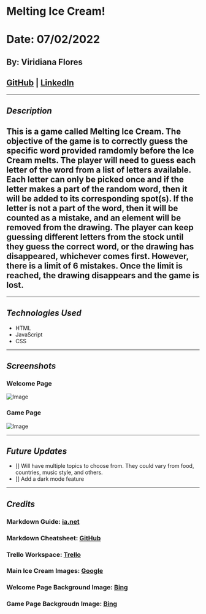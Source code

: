 # Melting Ice Cream!
# Date: 07/02/2022
## By: Viridiana Flores
## [GitHub](https://github.com/ViryF) | [LinkedIn](htps://www.linkedin.com/in/viridianaflores)
***
## ***Description***
## This is a game called Melting Ice Cream. The objective of the game is to correctly guess the specific word provided ramdomly before the Ice Cream melts. The player will need to guess each letter of the word from a list of letters available. Each letter can only be picked once and if the letter makes a part of the random word, then it will be added to its corresponding spot(s). If the letter is not a part of the word, then it will be counted as a mistake, and an element will be removed from the drawing. The player can keep guessing different letters from the stock until they guess the correct word, or the drawing has disappeared, whichever comes first. However, there is a limit of 6 mistakes. Once the limit is reached, the drawing disappears and the game is lost. 

***

## ***Technologies Used***
* HTML
* JavaScript
* CSS


***
## ***Screenshots*** 
### **Welcome Page**
![Image](https://discord.com/75fafc3e-4d06-442d-81cf-32bbc4c67b9d)
### **Game Page**
![Image](https://files.slack.com/files-pri/T0351JZQ0-F03NU29LTAN/image.png)
***
## ***Future Updates***
- [] Will have multiple topics to choose from. They could vary from food, countries, music style, and others.
- [] Add a dark mode feature
***
## ***Credits***
### Markdown Guide: [ia.net](https://ia.net/writer/support/general/markdown-guide) 
### Markdown Cheatsheet: [GitHub](https://github.com/ViryF/u1_hw_markdown)
### Trello Workspace: [Trello](https://trello.com/invite/b/3twZ1nC5/66d4e99532ef442a5f2dbe87baf6a758/project-1-game)
### Main Ice Cream Images: [Google](https://encrypted-tbn0.gstatic.com/images?q=tbn:ANd9GcSHy25tbZRVM6vOsWIDq6YB66Pvf-zNXsir3w&usqp=CAU)
### Welcome Page Background Image: [Bing](https://th.bing.com/th/id/R.868b5991c93b5ed0cc9efa32c3d6c834?rik=UYpFMQxZ6QTshw&riu=http%3a%2f%2fgetwallpapers.com%2fwallpaper%2ffull%2fb%2f0%2f0%2f1021584-most-popular-cute-ice-cream-wallpaper-2560x1600-lockscreen.jpg&ehk=FvOLRQipnOYxKLTq7lJ6DyS3al2oCf7kdzIjEgzoQ7A%3d&risl=&pid=ImgRaw&r=0)
### Game Page Backgroudn Image: [Bing](https://th.bing.com/th/id/OIP.0U2aCsseIuq_UQd6NxMprQHaEK?w=325&h=183&c=7&r=0&o=5&pid=1.7)
